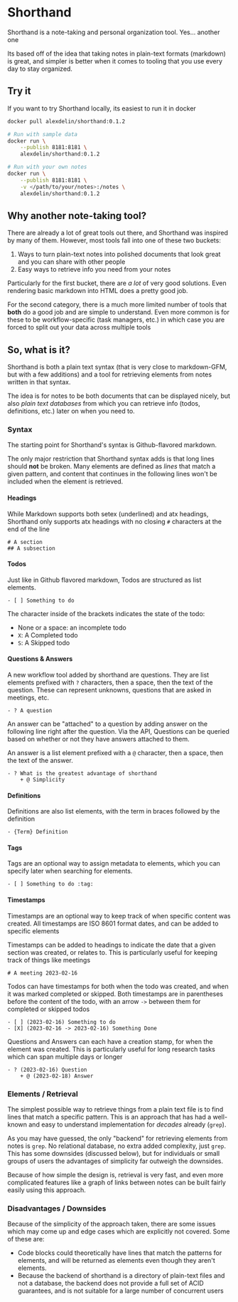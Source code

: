 # Shorthand
Shorthand is a note-taking and personal organization tool. Yes... another one

Its based off of the idea that taking notes in plain-text formats (markdown) is great, and simpler is better when it comes to tooling that you use every day to stay organized. 

## Try it
If you want to try Shorthand locally, its easiest to run it in docker
```bash
docker pull alexdelin/shorthand:0.1.2

# Run with sample data
docker run \
    --publish 8181:8181 \
    alexdelin/shorthand:0.1.2

# Run with your own notes
docker run \
    --publish 8181:8181 \
    -v </path/to/your/notes>:/notes \
    alexdelin/shorthand:0.1.2
```

## Why another note-taking tool?
There are already a lot of great tools out there, and Shorthand was inspired by many of them. However, most tools fall into one of these two buckets:
1. Ways to turn plain-text notes into polished documents that look great and you can share with other people
2. Easy ways to retrieve info you need from your notes

Particularly for the first bucket, there are _a lot_ of very good solutions. Even rendering basic markdown into HTML does a pretty good job. 

For the second category, there is a much more limited number of tools that **both** do a good job and are simple to understand. Even more common is for these to be workflow-specific (task managers, etc.) in which case you are forced to split out your data across multiple tools

## So, what is it?
Shorthand is both a plain text syntax (that is very close to markdown-GFM, but with a few additions) and a tool for retrieving elements from notes written in that syntax.

The idea is for notes to be both documents that can be displayed nicely, but also _plain text databases_ from which you can retrieve info (todos, definitions, etc.) later on when you need to.

### Syntax
The starting point for Shorthand's syntax is Github-flavored markdown. 

The only major restriction that Shorthand syntax adds is that long lines should **not** be broken. Many elements are defined as _lines_ that match a given pattern, and content that continues in the following lines won't be included when the element is retrieved.

#### Headings
While Markdown supports both setex (underlined) and atx headings, Shorthand only supports atx headings with no closing `#` characters at the end of the line

```
# A section
## A subsection
```

#### Todos
Just like in Github flavored markdown, Todos are structured as list elements. 
```
- [ ] Something to do
```
The character inside of the brackets indicates the state of the todo:
- None or a space: an incomplete todo
- `X`: A Completed todo
- `S`: A Skipped todo

#### Questions & Answers
A new workflow tool added by shorthand are questions. They are list elements prefixed with `?` characters, then a space, then the text of the question. These can represent unknowns, questions that are asked in meetings, etc.
```
- ? A question
```
An answer can be "attached" to a question by adding answer on the following line right after the question. Via the API, Questions can be queried based on whether or not they have answers attached to them.

An answer is a list element prefixed with a `@` character, then a space, then the text of the answer.
```
- ? What is the greatest advantage of shorthand
    + @ Simplicity
```

#### Definitions
Definitions are also list elements, with the term in braces followed by the definition
```
- {Term} Definition
```

#### Tags
Tags are an optional way to assign metadata to elements, which you can specify later when searching for elements.

```
- [ ] Something to do :tag:
```

#### Timestamps
Timestamps are an optional way to keep track of when specific content was created. All timestamps are ISO 8601 format dates, and can be added to specific elements

Timestamps can be added to headings to indicate the date that a given section was created, or relates to. This is particularly useful for keeping track of things like meetings
```
# A meeting 2023-02-16
```

Todos can have timestamps for both when the todo was created, and when it was marked completed or skipped. Both timestamps are in parentheses before the content of the todo, with an arrow `->` between them for completed or skipped todos
```
- [ ] (2023-02-16) Something to do
- [X] (2023-02-16 -> 2023-02-16) Something Done
```

Questions and Answers can each have a creation stamp, for when the element was created. This is particularly useful for long research tasks which can span multiple days or longer
```
- ? (2023-02-16) Question
    + @ (2023-02-18) Answer
```

### Elements / Retrieval
The simplest possible way to retrieve things from a plain text file is to find lines that match a specific pattern. This is an approach that has had a well-known and easy to understand implementation for _decades_ already (`grep`).

As you may have guessed, the only "backend" for retrieving elements from notes is `grep`. No relational database, no extra added complexity, just `grep`. This has some downsides (discussed below), but for individuals or small groups of users the advantages of simplicity far outweigh the downsides. 

Because of how simple the design is, retrieval is very fast, and even more complicated features like a graph of links between notes can be built fairly easily using this approach.

### Disadvantages / Downsides
Because of the simplicity of the approach taken, there are some issues which may come up and edge cases which are explicitly not covered. Some of these are:
- Code blocks could theoretically have lines that match the patterns for elements, and will be returned as elements even though they aren't elements.
- Because the backend of shorthand is a directory of plain-text files and not a database, the backend does not provide a full set of ACID guarantees, and is not suitable for a large number of concurrent users
